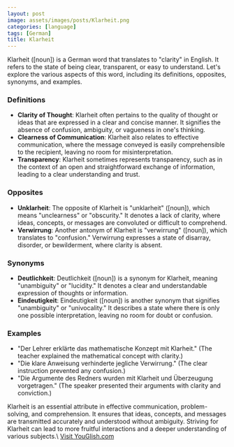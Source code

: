 ```yaml
---
layout: post
image: assets/images/posts/Klarheit.png
categories: [language]
tags: [German]
title: Klarheit
---
```


Klarheit ([noun]) is a German word that translates to "clarity" in English. It refers to the state of being clear, transparent, or easy to understand. Let's explore the various aspects of this word, including its definitions, opposites, synonyms, and examples.

### Definitions
- **Clarity of Thought**: Klarheit often pertains to the quality of thought or ideas that are expressed in a clear and concise manner. It signifies the absence of confusion, ambiguity, or vagueness in one's thinking.
- **Clearness of Communication**: Klarheit also relates to effective communication, where the message conveyed is easily comprehensible to the recipient, leaving no room for misinterpretation.
- **Transparency**: Klarheit sometimes represents transparency, such as in the context of an open and straightforward exchange of information, leading to a clear understanding and trust.

### Opposites
- **Unklarheit**: The opposite of Klarheit is "unklarheit" ([noun]), which means "unclearness" or "obscurity." It denotes a lack of clarity, where ideas, concepts, or messages are convoluted or difficult to comprehend.
- **Verwirrung**: Another antonym of Klarheit is "verwirrung" ([noun]), which translates to "confusion." Verwirrung expresses a state of disarray, disorder, or bewilderment, where clarity is absent.

### Synonyms
- **Deutlichkeit**: Deutlichkeit ([noun]) is a synonym for Klarheit, meaning "unambiguity" or "lucidity." It denotes a clear and understandable expression of thoughts or information.
- **Eindeutigkeit**: Eindeutigkeit ([noun]) is another synonym that signifies "unambiguity" or "univocality." It describes a state where there is only one possible interpretation, leaving no room for doubt or confusion.

### Examples
- "Der Lehrer erklärte das mathematische Konzept mit Klarheit." (The teacher explained the mathematical concept with clarity.)
- "Die klare Anweisung verhinderte jegliche Verwirrung." (The clear instruction prevented any confusion.)
- "Die Argumente des Redners wurden mit Klarheit und Überzeugung vorgetragen." (The speaker presented their arguments with clarity and conviction.)

Klarheit is an essential attribute in effective communication, problem-solving, and comprehension. It ensures that ideas, concepts, and messages are transmitted accurately and understood without ambiguity. Striving for Klarheit can lead to more fruitful interactions and a deeper understanding of various subjects.\ <a id="yg-widget-0" class="youglish-widget" data-query="Klarheit" data-lang="german" data-components="8412" data-auto-start="0" data-bkg-color="theme_light" data-title="How%20to%20pronounce%20Klarheit%20in%20German"  rel="nofollow" href="https://youglish.com">Visit YouGlish.com</a><script async src="https://youglish.com/public/emb/widget.js" charset="utf-8"></script>